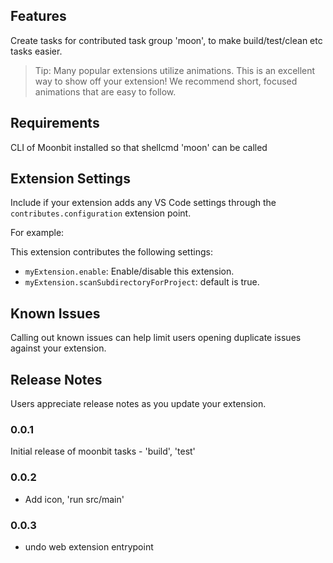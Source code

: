 
## Features

Create tasks for contributed task group 'moon', to make build/test/clean etc tasks easier.

> Tip: Many popular extensions utilize animations. This is an excellent way to show off your extension! We recommend short, focused animations that are easy to follow.

## Requirements

CLI of Moonbit installed so that shellcmd 'moon' can be called

## Extension Settings

Include if your extension adds any VS Code settings through the `contributes.configuration` extension point.

For example:

This extension contributes the following settings:

* `myExtension.enable`: Enable/disable this extension.
* `myExtension.scanSubdirectoryForProject`: default is true.

## Known Issues

Calling out known issues can help limit users opening duplicate issues against your extension.

## Release Notes

Users appreciate release notes as you update your extension.

### 0.0.1

Initial release of moonbit tasks - 'build', 'test'

### 0.0.2

- Add icon, 'run src/main'

### 0.0.3

- undo web extension entrypoint
